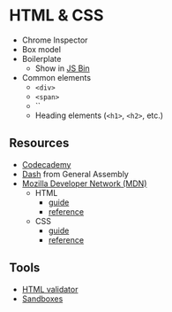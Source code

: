 # HTML & CSS

* Chrome Inspector
* Box model
* Boilerplate
    * Show in [JS Bin](http://jsbin.com/)
* Common elements
    * `<div>`
    * `<span>`
    * ``
    * Heading elements (`<h1>`, `<h2>`, etc.)

## Resources

* [Codecademy](http://www.codecademy.com/en/tracks/web)
* [Dash](https://dash.generalassemb.ly/) from General Assembly
* [Mozilla Developer Network (MDN)](https://developer.mozilla.org/)
    * HTML
        * [guide](https://developer.mozilla.org/en-US/docs/Web/Guide/HTML/Introduction)
        * [reference](https://developer.mozilla.org/en-US/docs/Web/HTML/Element)
    * CSS
        * [guide](https://developer.mozilla.org/en-US/docs/Web/Guide/CSS/Getting_started)
        * [reference](https://developer.mozilla.org/en-US/docs/Web/CSS/Reference)

## Tools

* [HTML validator](http://validator.w3.org/)
* [Sandboxes](https://github.com/advanced-js/syllabus#htmlcssjs-sandboxes)

